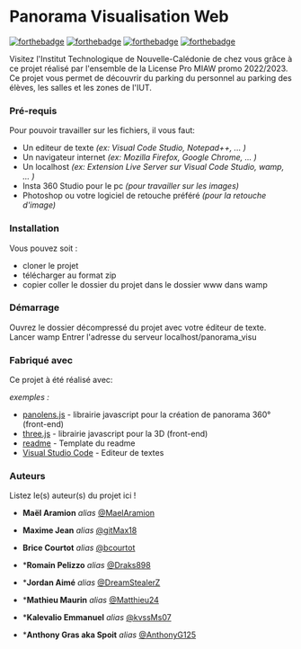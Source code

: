 # Panorama Visualisation Web
<!-- _(juste en dessous des badges sympatiques à placer)_ -->

[![forthebadge](http://forthebadge.com/images/badges/built-with-love.svg)](http://forthebadge.com)  [![forthebadge](https://forthebadge.com/images/badges/made-with-javascript.svg)](http://forthebadge.com)    [![forthebadge](https://forthebadge.com/images/badges/uses-html.svg)](http://forthebadge.com)   [![forthebadge](https://forthebadge.com/images/badges/uses-css.svg)](http://forthebadge.com)

Visitez l'Institut Technologique de Nouvelle-Calédonie de chez vous grâce à ce projet réalisé par l'ensemble de la License Pro MIAW promo 2022/2023.
Ce projet vous permet de découvrir du parking du personnel au parking des élèves, les salles et les zones de l'IUT.


### Pré-requis

Pour pouvoir travailler sur les fichiers, il vous faut:

- Un editeur de texte _(ex: Visual Code Studio, Notepad++, ... )_
- Un navigateur internet _(ex: Mozilla Firefox, Google Chrome, ... )_
- Un localhost _(ex: Extension Live Server sur Visual Code Studio, wamp, ... )_
- Insta 360 Studio pour le pc _(pour travailler sur les images)_
- Photoshop ou votre logiciel de retouche préféré _(pour la retouche d'image)_

### Installation

Vous pouvez soit :

* cloner le projet
* télécharger au format zip
* copier coller le dossier du projet dans le dossier www dans wamp


### Démarrage

Ouvrez le dossier décompressé du projet avec votre éditeur de texte.
Lancer wamp
Entrer l'adresse du serveur localhost/panorama_visu

### Fabriqué avec

Ce projet à été réalisé avec:

_exemples :_
* [panolens.js](https://pchen66.github.io/Panolens) - librairie javascript pour la création de panorama 360° (front-end)
* [three.js](http://https://threejs.org) - librairie javascript pour la 3D (front-end)
* [readme](https://gist.github.com/JulienRAVIA/1cc6589cbf880d380a5bb574baa38811#file-readme-template-md) - Template du readme 
* [Visual Studio Code](https://code.visualstudio.com/) - Editeur de textes 

<!-- ## Contributing

Si vous souhaitez contribuer, lisez le fichier [CONTRIBUTING.md](https://example.org) pour savoir comment le faire. -->

<!-- ## Versions
Listez les versions ici 
_exemple :_
**Dernière version stable :** 5.0
**Dernière version :** 5.1
Liste des versions : [Cliquer pour afficher](https://github.com/your/project-name/tags)
_(pour le lien mettez simplement l'URL de votre projets suivi de ``/tags``)_ -->

### Auteurs
Listez le(s) auteur(s) du projet ici !
* **Maël Aramion** _alias_ [@MaelAramion](https://github.com/MaelAramion)
* **Maxime Jean** _alias_ [@gitMax18](https://github.com/gitMax18)
* **Brice Courtot** _alias_ [@bcourtot](https://github.com/bcourtot)

* ***Romain Pelizzo** _alias_ [@Draks898](https://github.com/Draks898)
* ***Jordan Aimé** _alias_ [@DreamStealerZ](https://github.com/DreamStealerZ)
* ***Mathieu Maurin** _alias_ [@Matthieu24](https://github.com/Matthieu24)

* ***Kalevalio Emmanuel** _alias_ [@kvssMs07](https://github.com/kvssMs07)
* ***Anthony Gras aka Spoit** _alias_ [@AnthonyG125](https://github.com/AnthonyG125)


<!-- ## License

Ce projet est sous licence ``exemple: WTFTPL`` - voir le fichier [LICENSE.md](LICENSE.md) pour plus d'informations

# panorama_visu -->
